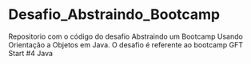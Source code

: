 # Desafio_Abstraindo_Bootcamp
Repositorio com o código do desafio Abstraindo um Bootcamp Usando Orientação a Objetos em Java. O desafio é referente ao bootcamp  GFT Start #4 Java
